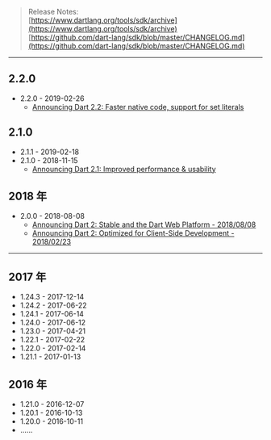 > Release Notes:  
[https://www.dartlang.org/tools/sdk/archive](https://www.dartlang.org/tools/sdk/archive)  
[https://github.com/dart-lang/sdk/blob/master/CHANGELOG.md](https://github.com/dart-lang/sdk/blob/master/CHANGELOG.md)

---

## 2.2.0
* 2.2.0 - 2019-02-26
    * [Announcing Dart 2.2: Faster native code, support for set literals](https://medium.com/dartlang/announcing-dart-2-2-faster-native-code-support-for-set-literals-7e2ab19cc86d)

## 2.1.0
* 2.1.1 - 2019-02-18
* 2.1.0 - 2018-11-15
  - [Announcing Dart 2.1: Improved performance & usability](https://medium.com/dartlang/announcing-dart-2-1-improved-performance-usability-9f55fca6f31a)
  
## 2018 年
  
* 2.0.0 - 2018-08-08  
  - [Announcing Dart 2: Stable and the Dart Web Platform - 2018/08/08](https://medium.com/dartlang/dart-2-stable-and-the-dart-web-platform-3775d5f8eac7)  
  - [Announcing Dart 2: Optimized for Client-Side Development - 2018/02/23](https://medium.com/dartlang/announcing-dart-2-80ba01f43b6)  

---

## 2017 年

* 1.24.3 - 2017-12-14
* 1.24.2 - 2017-06-22
* 1.24.1 - 2017-06-14
* 1.24.0 - 2017-06-12
* 1.23.0 - 2017-04-21
* 1.22.1 - 2017-02-22
* 1.22.0 - 2017-02-14
* 1.21.1 - 2017-01-13

## 2016 年

* 1.21.0 - 2016-12-07
* 1.20.1 - 2016-10-13
* 1.20.0 - 2016-10-11
* ......